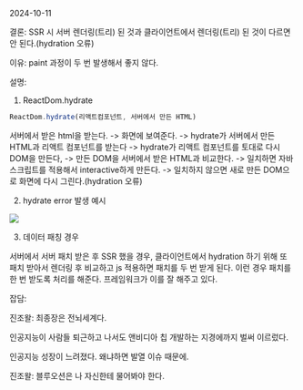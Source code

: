 2024-10-11

결론: SSR 시 서버 렌더링(트리) 된 것과 클라이언트에서 렌더링(트리) 된 것이 다르면 안 된다.(hydration 오류)

이유: paint 과정이 두 번 발생해서 좋지 않다.

설명:

1. ReactDom.hydrate

```js
ReactDom.hydrate(리액트컴포넌트, 서버에서 만든 HTML)
```
서버에서 받은 html을 받는다. -> 화면에 보여준다. -> hydrate가 서버에서 만든 HTML과 리액트 컴포넌트를 받는다 -> hydrate가 리액트 컴포넌트를 토대로 다시 DOM을 만든다, -> 만든 DOM을 서버에서 받은 HTML과 비교한다. -> 일치하면 자바스크립트를 적용해서 interactive하게 만든다. -> 일치하지 않으면 새로 만든 DOM으로 화면에 다시 그린다.(hydration 오류)


2. hydrate error 발생 예시

![](https://velog.velcdn.com/images/jay_chae/post/c1411860-3a4f-49d3-8b95-ad1ac2b3c061/image.png)


3. 데이터 패칭 경우

서버에서 서버 패치 받은 후 SSR 했을 경우, 클라이언트에서 hydration 하기 위해 또 패치 받아서 렌더링 후 비교하고 js 적용하면 패치를 두 번 받게 된다. 이런 경우 패치를 한 번 받도록 처리를 해준다. 프레임워크가 이를 잘 해주고 있다.


잡담:

진조왈: 최종장은 전뇌세계다.

인공지능이 사람들 퇴근하고 나서도 앤비디아 칩 개발하는 지경에까지 벌써 이르렀다.

인공지능 성장이 느려졌다. 왜냐하면 발열 이슈 때문에.

진조왈: 블루오션은 나 자신한테 물어봐야 한다.

